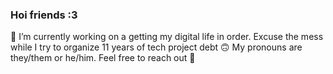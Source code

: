 ### Hoi friends :3
🌱 I’m currently working on a getting my digital life in order. Excuse the mess while I try to organize 11 years of tech project debt 🙃 My pronouns are they/them or he/him. Feel free to reach out 💙
